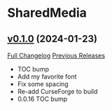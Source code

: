 # SharedMedia <Riight>

## [v0.1.0](https://github.com/RiightX/sharedmedia-riightx/tree/v0.1.0) (2024-01-23)
[Full Changelog](https://github.com/RiightX/sharedmedia-riightx/compare/v0.0.16...v0.1.0) [Previous Releases](https://github.com/RiightX/sharedmedia-riightx/releases)

- TOC bump  
- Add my favorite font  
- Fix some spacing  
- Re-add CurseForge to build  
- 0.0.16 TOC bump  
